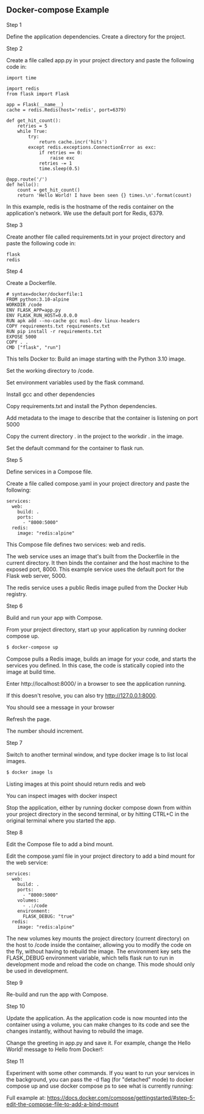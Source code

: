 ## Docker-compose Example

Step 1

Define the application dependencies.
Create a directory for the project.

Step 2

Create a file called app.py in your project directory and paste the following code in:

```
import time

import redis
from flask import Flask

app = Flask(__name__)
cache = redis.Redis(host='redis', port=6379)

def get_hit_count():
    retries = 5
    while True:
        try:
            return cache.incr('hits')
        except redis.exceptions.ConnectionError as exc:
            if retries == 0:
                raise exc
            retries -= 1
            time.sleep(0.5)

@app.route('/')
def hello():
    count = get_hit_count()
    return 'Hello World! I have been seen {} times.\n'.format(count)
```

In this example, redis is the hostname of 
the redis container on the application's network. We use the default port for Redis, 6379.

Step 3

Create another file called requirements.txt in your project directory and paste the following code in:
```
flask
redis
```

Step 4

Create a Dockerfile.
```
# syntax=docker/dockerfile:1
FROM python:3.10-alpine
WORKDIR /code
ENV FLASK_APP=app.py
ENV FLASK_RUN_HOST=0.0.0.0
RUN apk add --no-cache gcc musl-dev linux-headers
COPY requirements.txt requirements.txt
RUN pip install -r requirements.txt
EXPOSE 5000
COPY . .
CMD ["flask", "run"]
```
This tells Docker to:
Build an image starting with the Python 3.10 image.

Set the working directory to /code.

Set environment variables used by the flask command.

Install gcc and other dependencies

Copy requirements.txt and install the Python dependencies.

Add metadata to the image to describe that the container is listening on port 5000

Copy the current directory . in the project to the workdir . in the image.

Set the default command for the container to flask run.

Step 5

Define services in a Compose file.

Create a file called compose.yaml in your project directory and paste the following:

```
services:
  web:
    build: .
    ports:
      - "8000:5000"
  redis:
    image: "redis:alpine"
```
This Compose file defines two services: web and redis.

The web service uses an image that's built from the Dockerfile in the current directory. It then binds the container and the host machine to the exposed port, 8000. This example service uses the default port for the Flask web server, 5000.

The redis service uses a public Redis image pulled from the Docker Hub registry.

Step 6

Build and run your app with Compose.

From your project directory, start up your application by running docker compose up.

```bash
$ docker-compose up
```

Compose pulls a Redis image, builds an image for your code, and starts the services you defined. In this case, the code is statically copied into the image at build time.

Enter http://localhost:8000/ in a browser to see the application running.

If this doesn't resolve, you can also try http://127.0.0.1:8000.

You should see a message in your browser 

Refresh the page.

The number should increment.

Step 7

Switch to another terminal window, and type docker image ls to list local images.

```bash
$ docker image ls
```
Listing images at this point should return redis and web

You can inspect images with docker inspect <tag or id>

Stop the application, either by running docker compose down from within your project 
directory in the second terminal, or by hitting CTRL+C in the original terminal where you started the app.

Step 8

Edit the Compose file to add a bind mount.

Edit the compose.yaml file in your project directory to add a bind mount for the web service:

```
services:
  web:
    build: .
    ports:
      - "8000:5000"
    volumes:
      - .:/code
    environment:
      FLASK_DEBUG: "true"
  redis:
    image: "redis:alpine"
```
    
The new volumes key mounts the project directory (current directory)
 on the host to /code inside the container, allowing you to modify the code 
 on the fly, without having to rebuild the image. 
 The environment key sets the FLASK_DEBUG environment variable, 
 which tells flask run to run in development mode and reload the code on change. 
 This mode should only be used in development.

 Step 9
 
 Re-build and run the app with Compose.

Step 10

Update the application.
As the application code is now mounted into the container using a volume, you can make changes to its code and see the changes instantly, without having to rebuild the image.

Change the greeting in app.py and save it. For example, change the Hello World! message to Hello from Docker!:

Step 11

Experiment with some other commands.
If you want to run your services in the background, you can pass the -d flag (for "detached" mode) to docker compose up and use docker compose ps to see what is currently running:

Full example at: https://docs.docker.com/compose/gettingstarted/#step-5-edit-the-compose-file-to-add-a-bind-mount